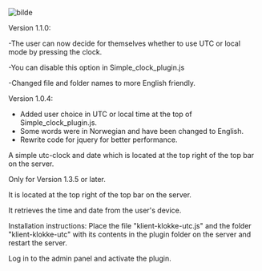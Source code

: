 ![bilde](https://github.com/user-attachments/assets/cc8a4022-9d6c-49ae-95f3-0db7d7813b54)

Version 1.1.0:

-The user can now decide for themselves whether to use UTC or local mode by pressing the clock.

-You can disable this option in Simple_clock_plugin.js

-Changed file and folder names to more English friendly.


Version 1.0.4:
- Added user choice in UTC or local time at the top of Simple_clock_plugin.js.
- Some words were in Norwegian and have been changed to English.
- Rewrite code for jquery for better performance.


A simple utc-clock and date which is located at the top right of the top bar on the server.

Only for Version 1.3.5 or later.

It is located at the top right of the top bar on the server.

It retrieves the time and date from the user's device.

Installation instructions:
Place the file "klient-klokke-utc.js" and the folder "klient-klokke-utc" with its contents in the plugin folder on the server and restart the server.

Log in to the admin panel and activate the plugin.
